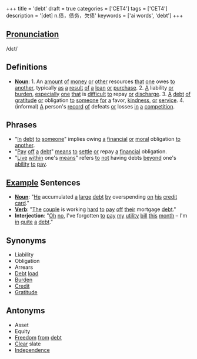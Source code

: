 +++
title = 'debt'
draft = true
categories = ['CET4']
tags = ['CET4']
description = '[det] n.债，债务，欠债'
keywords = ['ai words', 'debt']
+++

## [Pronunciation](/en/post/pronunciation/)
/dɛt/

## Definitions
- **[Noun](/en/post/noun/)**: 1. An [amount](/en/post/amount/) [of](/en/post/of/) [money](/en/post/money/) [or](/en/post/or/) [other](/en/post/other/) resources [that](/en/post/that/) [one](/en/post/one/) owes [to](/en/post/to/) [another](/en/post/another/), typically [as](/en/post/as/) [a](/en/post/a/) [result](/en/post/result/) [of](/en/post/of/) [a](/en/post/a/) [loan](/en/post/loan/) [or](/en/post/or/) [purchase](/en/post/purchase/). 2. [A](/en/post/a/) liability [or](/en/post/or/) [burden](/en/post/burden/), [especially](/en/post/especially/) [one](/en/post/one/) [that](/en/post/that/) is [difficult](/en/post/difficult/) [to](/en/post/to/) repay [or](/en/post/or/) [discharge](/en/post/discharge/). 3. [A](/en/post/a/) [debt](/en/post/debt/) [of](/en/post/of/) [gratitude](/en/post/gratitude/) [or](/en/post/or/) obligation [to](/en/post/to/) [someone](/en/post/someone/) [for](/en/post/for/) [a](/en/post/a/) favor, [kindness](/en/post/kindness/), [or](/en/post/or/) [service](/en/post/service/). 4. (informal) [A](/en/post/a/) person's [record](/en/post/record/) [of](/en/post/of/) defeats [or](/en/post/or/) losses [in](/en/post/in/) [a](/en/post/a/) [competition](/en/post/competition/).

## Phrases
- "[In](/en/post/in/) [debt](/en/post/debt/) [to](/en/post/to/) [someone](/en/post/someone/)" implies owing [a](/en/post/a/) [financial](/en/post/financial/) [or](/en/post/or/) [moral](/en/post/moral/) obligation [to](/en/post/to/) [another](/en/post/another/).
- "[Pay](/en/post/pay/) [off](/en/post/off/) [a](/en/post/a/) [debt](/en/post/debt/)" [means](/en/post/means/) [to](/en/post/to/) [settle](/en/post/settle/) [or](/en/post/or/) repay [a](/en/post/a/) [financial](/en/post/financial/) obligation.
- "[Live](/en/post/live/) [within](/en/post/within/) one's [means](/en/post/means/)" refers [to](/en/post/to/) [not](/en/post/not/) having debts [beyond](/en/post/beyond/) one's [ability](/en/post/ability/) [to](/en/post/to/) [pay](/en/post/pay/).

## [Example](/en/post/example/) Sentences
- **[Noun](/en/post/noun/)**: "[He](/en/post/he/) accumulated [a](/en/post/a/) [large](/en/post/large/) [debt](/en/post/debt/) [by](/en/post/by/) overspending [on](/en/post/on/) [his](/en/post/his/) [credit](/en/post/credit/) [card](/en/post/card/)."
- **[Verb](/en/post/verb/)**: "[The](/en/post/the/) [couple](/en/post/couple/) is working [hard](/en/post/hard/) [to](/en/post/to/) [pay](/en/post/pay/) [off](/en/post/off/) [their](/en/post/their/) mortgage [debt](/en/post/debt/)."
- **Interjection**: "[Oh](/en/post/oh/) [no](/en/post/no/), I've forgotten [to](/en/post/to/) [pay](/en/post/pay/) [my](/en/post/my/) [utility](/en/post/utility/) [bill](/en/post/bill/) [this](/en/post/this/) [month](/en/post/month/) – I'm [in](/en/post/in/) [quite](/en/post/quite/) [a](/en/post/a/) [debt](/en/post/debt/)."

## Synonyms
- Liability
- Obligation
- Arrears
- [Debt](/en/post/debt/) [load](/en/post/load/)
- [Burden](/en/post/burden/)
- [Credit](/en/post/credit/)
- [Gratitude](/en/post/gratitude/)

## Antonyms
- Asset
- Equity
- [Freedom](/en/post/freedom/) [from](/en/post/from/) [debt](/en/post/debt/)
- [Clear](/en/post/clear/) slate
- [Independence](/en/post/independence/)
